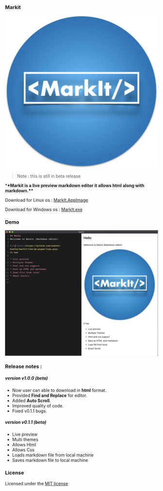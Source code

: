 ### Markit 

![Logo](logo.png)

> Note : this is still in beta release

\***\*Markit is a live preview markdown editor it allows html along with markdown.\*\***

<!---  Download for Mac os : [MarkIt-1.0.0.dmg](https://github.com/saketh-kowtha/markit/releases/download/v1.0.0/MarkIt-1.0.0.dmg) --->

Download for Linux os : [MarkIt.AppImage](https://github.com/saketh-kowtha/markit/releases/download/v1.0.1/MarkIt-1.0.1.AppImage)

Download for Windows os : [MarkIt.exe](https://github.com/saketh-kowtha/markit/releases/download/v1.0.1/MarkIt-Setup-1.0.1.exe)

### Demo 
![Demo](demo.png)

### Release notes :

##### version v1.0.0 (beta)
- Now user can able to download in **html** format.
- Provided **Find and Replace** for editor.
- Added **Auto Scroll**.
- Improved quality of code.
- Fixed v0.1.1 bugs.

##### version v0.1.1 (beta)

- Live preview
- Multi themes
- Allows Html
- Allows Css
- Loads markdown file from local machine
- Saves markdown file to local machine

### License

Licensed under the [MIT license](LICENSE)
